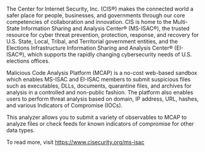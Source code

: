 The Center for Internet Security, Inc. (CIS®) makes the connected world a safer place for people, businesses, and governments through our core competencies of collaboration and innovation. CIS is home to the Multi-State Information Sharing and Analysis Center® (MS-ISAC®), the trusted resource for cyber threat prevention, protection, response, and recovery for U.S. State, Local, Tribal, and Territorial government entities, and the Elections Infrastructure Information Sharing and Analysis Center® (EI-ISAC®), which supports the rapidly changing cybersecurity needs of U.S. elections offices.

Malicious Code Analysis Platform (MCAP) is a no-cost web-based sandbox which enables MS-ISAC and EI-ISAC members to submit suspicious files such as executables, DLLs, documents, quarantine files, and archives for analysis in a controlled and non-public fashion. The platform also enables users to perform threat analysis based on domain, IP address, URL, hashes, and various Indicators of Compromise (IOCs).

This analyzer allows you to submit a variety of observables to MCAP to analyze files or check feeds for known indicators of compromise for other data types.

To read more, visit https://www.cisecurity.org/ms-isac
